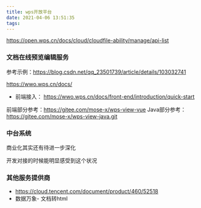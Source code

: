 ```yaml
---
title: wps开放平台
date: 2021-04-06 13:51:35
tags:
---
```

https://open.wps.cn/docs/cloud/cloudfile-ability/manage/api-list

### 文档在线预览编辑服务
参考示例：https://blog.csdn.net/qq_23501739/article/details/103032741

https://wwo.wps.cn/docs/

- 前端接入：
https://wwo.wps.cn/docs/front-end/introduction/quick-start

前端部分参考：https://gitee.com/mose-x/wps-view-vue
Java部分参考：https://gitee.com/mose-x/wps-view-java.git

### 中台系统
商业化其实还有待进一步深化

开发对接的时候能明显感受到这个状况

### 其他服务提供商
- https://cloud.tencent.com/document/product/460/52518
- 数据万象- 文档转html